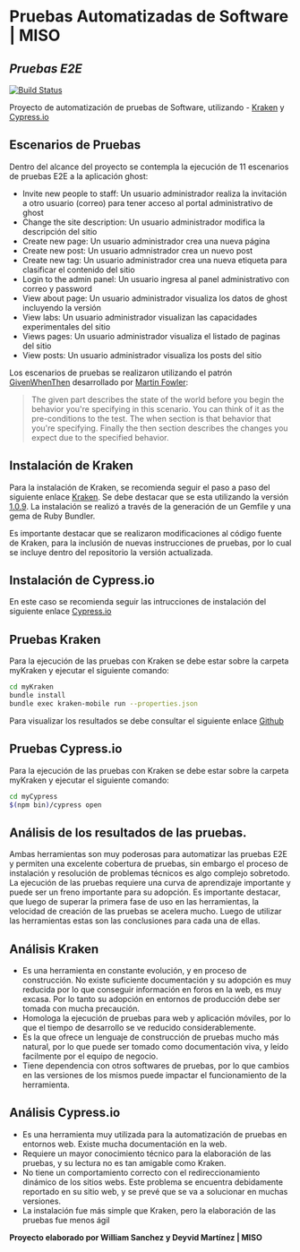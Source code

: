 # Pruebas Automatizadas de Software | MISO
## _Pruebas E2E_
[![Build Status](https://travis-ci.org/joemccann/dillinger.svg?branch=master)](https://travis-ci.org/joemccann/dillinger)

Proyecto de automatización de pruebas de Software, utilizando - [Kraken] y [Cypress.io]

## Escenarios de Pruebas

Dentro del alcance del proyecto se contempla la ejecución de 11 escenarios de pruebas E2E a la aplicación ghost:

- Invite new people to staff: Un usuario administrador realiza la invitación a otro usuario (correo) para tener acceso al portal administrativo de ghost
- Change the site description: Un usuario administrador modifica la descripción del sitio
- Create new page: Un usuario administrador crea una nueva página
- Create new post: Un usuario admnistrador crea un nuevo post
- Create new tag: Un usuario administrador crea una nueva etiqueta para clasificar el contenido del sitio
- Login to the admin panel: Un usuario ingresa al panel administrativo con correo y password
- View about page: Un usuario administrador visualiza los datos de ghost incluyendo la versión
- View labs: Un usuario administrador visualizan las capacidades experimentales del sitio
- Views pages: Un usuario administrador visualiza el listado de paginas del sitio
- View posts: Un usuario administrador visualiza los posts del sitio

Los escenarios de pruebas se realizaron utilizando el patrón [GivenWhenThen] desarrollado por  [Martin Fowler]:

> The given part describes the state of the world before you begin the behavior you're specifying in this scenario. You can think of it as the pre-conditions to the test.
> The when section is that behavior that you're specifying.
> Finally the then section describes the changes you expect due to the specified behavior.

## Instalación de Kraken

Para la instalación de Kraken, se recomienda seguir el paso a paso del siguiente enlace [Kraken](https://github.com/TheSoftwareDesignLab/KrakenMobile). Se debe destacar que se esta utilizando la versión [1.0.9](https://github.com/TheSoftwareDesignLab/KrakenMobile/tree/1.0.9). La instalación se realizó a través de la generación de un Gemfile y una gema de Ruby Bundler.

Es importante destacar que se realizaron modificaciones al código fuente de Kraken, para la inclusión de nuevas instrucciones de pruebas, por lo cual se incluye dentro del repositorio la versión actualizada.

## Instalación de Cypress.io

En este caso se recomienda seguir las intrucciones de instalación del siguiente enlace [Cypress.io](https://docs.cypress.io/guides/getting-started/installing-cypress.html)

## Pruebas Kraken

Para la ejecución de las pruebas con Kraken se debe estar sobre la carpeta myKraken y ejecutar el siguiente comando:
```sh
cd myKraken
bundle install
bundle exec kraken-mobile run --properties.json
```

Para visualizar los resultados se debe consultar el siguiente enlace [Github](https://github.com/deyvidm18/pruebas-automatizadas/tree/main/myKraken/reports)

## Pruebas Cypress.io

Para la ejecución de las pruebas con Kraken se debe estar sobre la carpeta myKraken y ejecutar el siguiente comando:
```sh
cd myCypress
$(npm bin)/cypress open 
```

## Análisis de los resultados de las pruebas.

Ambas herramientas son muy poderosas para automatizar las pruebas E2E y permiten una excelente cobertura de pruebas, sin embargo el proceso de instalación y resolución de problemas técnicos es algo complejo sobretodo. La ejecución de las pruebas requiere una curva de aprendizaje importante y puede ser un freno importante para su adopción. Es importante destacar, que luego de superar la primera fase de uso en las herramientas, la velocidad de creación de las pruebas se acelera mucho. Luego de utilizar las herramientas estas son las conclusiones para cada una de ellas.

## Análisis Kraken
- Es una herramienta en constante evolución, y en proceso de construcción. No existe suficiente documentación y su adopción es muy reducida por lo que conseguir información en foros en la web, es muy excasa. Por lo tanto su adopción en entornos de producción debe ser tomada con mucha precaución.
- Homologa la ejecución de pruebas para web y aplicación móviles, por lo que el tiempo de desarrollo se ve reducido considerablemente.
- Es la que ofrece un lenguaje de construcción de pruebas mucho más natural, por lo que puede ser tomado como documentación viva, y leído facilmente por el equipo de negocio.
- Tiene dependencia con otros softwares de pruebas, por lo que cambios en las versiones de los mismos puede impactar el funcionamiento de la herramienta.

## Análisis Cypress.io
- Es una herramienta muy utilizada para la automatización de pruebas en entornos web. Existe mucha documentación en la web.
- Requiere un mayor conocimiento técnico para la elaboración de las pruebas, y su lectura no es tan amigable como Kraken.
- No tiene un comportamiento correcto con el redireccionamiento dinámico de los sitios webs. Este problema se encuentra debidamente reportado en su sitio web, y se prevé que se va a solucionar en muchas versiones.
- La instalación fue más simple que Kraken, pero la elaboración de las pruebas fue menos ágil


**Proyecto elaborado por William Sanchez y Deyvid Martínez | MISO**

[//]: # (These are reference links used in the body of this note and get stripped out when the markdown processor does its job. There is no need to format nicely because it shouldn't be seen. Thanks SO - http://stackoverflow.com/questions/4823468/store-comments-in-markdown-syntax)

   [Kraken]:<https://github.com/TheSoftwareDesignLab/KrakenMobile>
   [Cypress.io]:<https://www.cypress.io>
   [dill]: <https://github.com/joemccann/dillinger>
   [git-repo-url]: <https://github.com/joemccann/dillinger.git>
   [martin fowler]: <https://martinfowler.com/>
   [givenwhenthen]: <https://martinfowler.com/bliki/GivenWhenThen.html#:~:text=Given%2DWhen%2DThen%20is%20a,%2DDriven%20Development%20(BDD)>
   [markdown-it]: <https://github.com/markdown-it/markdown-it>
   [Ace Editor]: <http://ace.ajax.org>
   [node.js]: <http://nodejs.org>
   [Twitter Bootstrap]: <http://twitter.github.com/bootstrap/>
   [jQuery]: <http://jquery.com>
   [@tjholowaychuk]: <http://twitter.com/tjholowaychuk>
   [express]: <http://expressjs.com>
   [AngularJS]: <http://angularjs.org>
   [Gulp]: <http://gulpjs.com>

   [PlDb]: <https://github.com/joemccann/dillinger/tree/master/plugins/dropbox/README.md>
   [PlGh]: <https://github.com/joemccann/dillinger/tree/master/plugins/github/README.md>
   [PlGd]: <https://github.com/joemccann/dillinger/tree/master/plugins/googledrive/README.md>
   [PlOd]: <https://github.com/joemccann/dillinger/tree/master/plugins/onedrive/README.md>
   [PlMe]: <https://github.com/joemccann/dillinger/tree/master/plugins/medium/README.md>
   [PlGa]: <https://github.com/RahulHP/dillinger/blob/master/plugins/googleanalytics/README.md>
